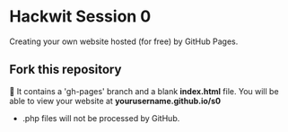 # Hackwit Session 0

Creating your own website hosted (for free) by GitHub Pages.

## Fork this repository
:fork_and_knife:
It contains a 'gh-pages' branch and a blank **index.html** file.
You will be able to view your website at **yourusername.github.io/s0**

- .php files will not be processed by GitHub.
